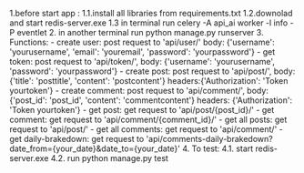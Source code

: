1.before start app :
    1.1.install all libraries from requirements.txt
    1.2.downolad and start redis-server.exe
    1.3 in terminal run celery -A api_ai worker -l info -P eventlet
2. in another terminal run python manage.py runserver
3. Functions:
    - create user: post request to 'api/user/' body: {'username': 'yourusername', 'email': 'youremail', 'password': 'yourpassword'}
    - get token: post request to 'api/token/', body: {'username': 'yourusername', 'password': 'yourpassword'}
    - create post: post request to 'api/post/', body: {'title': 'posttitle', 'content': 'postcontent'} headers:{'Authorization': 'Token yourtoken'}
    - create comment: post request to 'api/comment/', body: {'post_id': 'post_id', 'content': 'commentcontent'} headers: {'Authorization': 'Token yourtoken'}
    - get post: get request to 'api/post/{post_id}/'
    - get comment: get request to 'api/comment/{comment_id}/'
    - get all posts: get request to 'api/post/'
    - get all comments: get request to 'api/comment/'
    - get daily-brakedown: get request to 'api/comments-daily-brakedown?date_from={your_date}&date_to={your_date}'
4. To test:
    4.1. start redis-server.exe
    4.2. run python manage.py test
